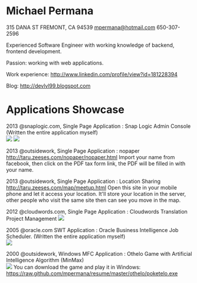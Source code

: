 Michael Permana
===============

315 DANA ST
FREMONT, CA 94539
mpermana@hotmail.com 650-307-2596

Experienced Software Engineer with working knowledge of backend, frontend development.

Passion: working with web applications.

Work experience: http://www.linkedin.com/profile/view?id=181228394

Blog: http://devlvl99.blogspot.com

Applications Showcase
=====================
2013 @snaplogic.com, Single Page Application : Snap Logic Admin Console (Written the entire application myself)<br>
<img src="https://raw.github.com/mpermana/resume/master/snaplogic/snaplogic%20user.png">
<img src="https://raw.github.com/mpermana/resume/master/snaplogic/snaplogic%20schedule.png">

2013 @outsidework, Single Page Application : nopaper
http://taru.zeeses.com/nopaper/nopaper.html
Import your name from facebook, then click on the PDF tax form link, the PDF will be filled in with your name.

2013 @outsidework, Single Page Application : Location Sharing
http://taru.zeeses.com/map/meetup.html
Open this site in your mobile phone and let it access your location. It'll store your location in the server, other people who visit the same site then can see you move in the map.


2012 @cloudwords.com, Single Page Application : Cloudwords Translation Project Management
<img src="https://raw.github.com/mpermana/resume/master/cloudwords/cloudwords.jpg">

2005 @oracle.com SWT Application : Oracle Business Intelligence Job Scheduler. (Written the entire application myself)<br>
<img src="https://raw.github.com/mpermana/resume/master/oracle/obischeduler.jpg">


2000 @outsidework, Windows MFC Application : Othelo Game with Artificial Intelligence Algorithm (MinMax)<br>
<img src="https://raw.github.com/mpermana/resume/master/othelo/screen.png">
You can download the game and play it in Windows:
https://raw.github.com/mpermana/resume/master/othelo/poketelo.exe


